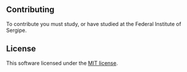## Contributing
To contribute you must study, or have studied at the Federal Institute of Sergipe.

## License
This software licensed under the [MIT license](https://opensource.org/licenses/MIT).
